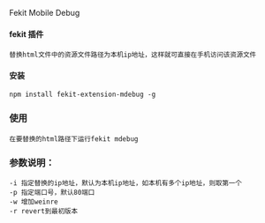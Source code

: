 Fekit Mobile Debug
#### fekit 插件
	替换html文件中的资源文件路径为本机ip地址，这样就可直接在手机访问该资源文件

#### 安装
    
    npm install fekit-extension-mdebug -g

### 使用

	在要替换的html路径下运行fekit mdebug

### 参数说明：
	-i 指定替换的ip地址，默认为本机ip地址，如本机有多个ip地址，则取第一个
	-p 指定端口号，默认80端口
	-w 增加weinre
	-r revert到最初版本
